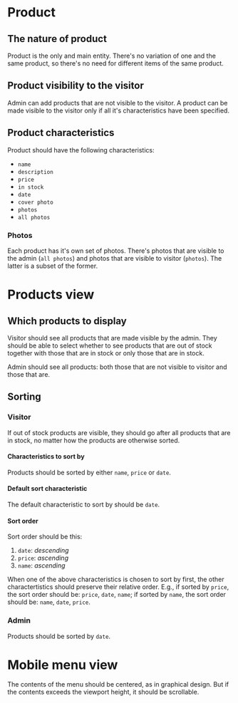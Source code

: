 # Product
## The nature of product
Product is the only and main entity. There's no variation of one and the same product, so there's no need for different items of the same product. 

## Product visibility to the visitor
Admin can add products that are not visible to the visitor. A product can be made visible to the visitor only if all it's characteristics have been specified.

## Product characteristics
Product should have the following characteristics:
* `name`
* `description`
* `price`
* `in stock`
* `date`
* `cover photo`
* `photos`
* `all photos`

### Photos
Each product has it's own set of photos. There's photos that are visible to the admin (`all photos`) and photos that are visible to visitor (`photos`). The latter is a subset of the former. 

# Products view
## Which products to display
Visitor should see all products that are made visible by the admin. They should be able to select whether to see products that are out of stock together with those that are in stock or only those that are in stock. 

Admin should see all products: both those that are not visible to visitor and those that are.

## Sorting
### Visitor
If out of stock products are visible, they should go after all products that are in stock, no matter how the products are otherwise sorted.

#### Characteristics to sort by
Products should be sorted by either `name`, `price` or `date`.

#### Default sort characteristic
The default characteristic to sort by should be `date`.

#### Sort order
Sort order should be this: 
1. `date`: *descending* 
2. `price`: *ascending*
3. `name`: *ascending*

When one of the above characteristics is chosen to sort by first, the other charactertistics should preserve their relative order. E.g., if sorted by `price`, the sort order should be: `price`, `date`, `name`; if sorted by `name`, the sort order should be: `name`, `date`, `price`.

### Admin
Products should be sorted by `date`. 

# Mobile menu view
The contents of the menu should be centered, as in graphical design. But if the contents exceeds the viewport height, it should be scrollable.